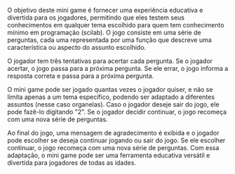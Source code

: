O objetivo deste mini game é fornecer uma experiência educativa e divertida para os jogadores, permitindo que eles testem seus conhecimentos em qualquer tema escolhido para quem tem conhecimento mínimo em programação (scilab). O jogo consiste em uma série de perguntas, cada uma representada por uma função que descreve uma característica ou aspecto do assunto escolhido.

O jogador tem três tentativas para acertar cada pergunta. Se o jogador acertar, o jogo passa para a próxima pergunta. Se ele errar, o jogo informa a resposta correta e passa para a próxima pergunta.

O mini game pode ser jogado quantas vezes o jogador quiser, e não se limita apenas a um tema específico, podendo ser adaptado a diferentes assuntos (nesse caso organelas). Caso o jogador deseje sair do jogo, ele pode fazê-lo digitando "2". Se o jogador decidir continuar, o jogo recomeça com uma nova série de perguntas.

Ao final do jogo, uma mensagem de agradecimento é exibida e o jogador pode escolher se deseja continuar jogando ou sair do jogo. Se ele escolher continuar, o jogo recomeça com uma nova série de perguntas. Com essa adaptação, o mini game pode ser uma ferramenta educativa versátil e divertida para jogadores de todas as idades.

